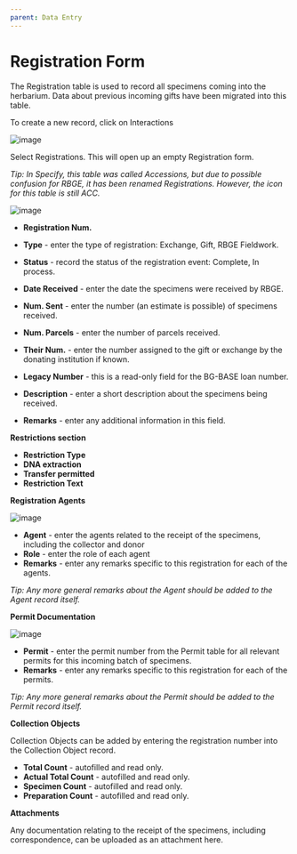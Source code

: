 ```yaml
---
parent: Data Entry
---
```


# Registration Form

The Registration table is used to record all specimens coming into the herbarium. Data about previous incoming gifts have been migrated into this table.

To create a new record, click on Interactions

![image](https://user-images.githubusercontent.com/6713716/197759661-5dc1dd4a-7438-4eac-899c-29901b2d0180.png)

Select Registrations. This will open up an empty Registration form.

_Tip: In Specify, this table was called Accessions, but due to possible confusion for RBGE, it has been renamed Registrations. However, the icon for this table is still ACC._

![image](https://user-images.githubusercontent.com/6713716/197759815-f1137723-cf1a-403c-904d-7bdc986a3a95.png)

- **Registration Num.**

- **Type** - enter the type of registration: Exchange, Gift, RBGE Fieldwork. 

- **Status** - record the status of the registration event: Complete, In process.

- **Date Received** - enter the date the specimens were received by RBGE.

- **Num. Sent** - enter the number (an estimate is possible) of specimens received.

- **Num. Parcels** - enter the number of parcels received.

- **Their Num.** - enter the number assigned to the gift or exchange by the donating institution if known.
- **Legacy Number** - this is a read-only field for the BG-BASE loan number.
- **Description** - enter a short description about the specimens being received.
- **Remarks** - enter any additional information in this field.

**Restrictions section**

- **Restriction Type**
- **DNA extraction**
- **Transfer permitted**
- **Restriction Text**

**Registration Agents**

![image](https://user-images.githubusercontent.com/6713716/197975931-87b22c43-eb86-4457-a144-0ec14ce3b8a7.png)

- **Agent** - enter the agents related to the receipt of the specimens, including the collector and donor
- **Role** - enter the role of each agent
- **Remarks** - enter any remarks specific to this registration for each of the agents.

_Tip: Any more general remarks about the Agent should be added to the Agent record itself._

**Permit Documentation**

![image](https://user-images.githubusercontent.com/6713716/197978386-9935e9c9-dba3-49d6-9cf5-e40789d914f4.png)

- **Permit** - enter the permit number from the Permit table for all relevant permits for this incoming batch of specimens.
- **Remarks** - enter any remarks specific to this registration for each of the permits.

_Tip: Any more general remarks about the Permit should be added to the Permit record itself._

**Collection Objects**

Collection Objects can be added by entering the registration number into the Collection Object record.

- **Total Count** - autofilled and read only.
- **Actual Total Count** - autofilled and read only.
- **Specimen Count** - autofilled and read only.
- **Preparation Count** - autofilled and read only.

**Attachments**

Any documentation relating to the receipt of the specimens, including correspondence, can be uploaded as an attachment here.

